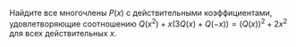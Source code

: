 Найдите все многочлены $P(x)$ с действительными коэффициентами, удовлетворяющие соотношению
$Q(x^2)+x(3Q(x)+Q(-x))=(Q(x))^2+2x^2$ для всех действительных $x$.